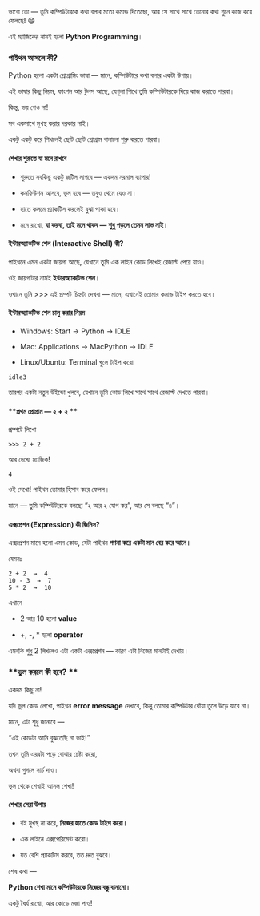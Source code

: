 

ভাবো তো — তুমি কম্পিউটারকে কথা বলার মতো কমান্ড দিতেছো, আর সে সাথে সাথে তোমার কথা শুনে কাজ করে ফেলছে! 😄

এই ম্যাজিকের নামই হলো **Python Programming**।

### **পাইথন আসলে কী?**

  

Python হলো একটা প্রোগ্রামিং ভাষা — মানে, কম্পিউটারে কথা বলার একটা উপায়।

এই ভাষার কিছু নিয়ম, ফাংশন আর টুলস আছে, যেগুলা শিখে তুমি কম্পিউটারকে দিয়ে কাজ করাতে পারবা।

  

কিন্তু, ভয় পেও না!

সব একসাথে মুখস্থ করার দরকার নাই।

একটু একটু করে শিখলেই ছোট ছোট প্রোগ্রাম বানানো শুরু করতে পারবা।

#### **শেখার শুরুতে যা মনে রাখবে**

- শুরুতে সবকিছু একটু জটিল লাগবে — একদম নরমাল ব্যাপার!
    
- কনফিউশন আসবে, ভুল হবে — তবুও থেমে যেও না।
    
- হাতে কলমে প্র্যাকটিস করলেই বুঝা পাকা হবে।
    
- মনে রাখো, **যা করবা, তাই মনে থাকব — শুধু পড়লে তেমন লাভ নাই।**
    

#### **ইন্টারঅ্যাকটিভ শেল (Interactive Shell) কী?**

  
পাইথনে এমন একটা জায়গা আছে, যেখানে তুমি এক লাইন কোড লিখেই রেজাল্ট পেয়ে যাও।

ওই জায়গাটার নামই **ইন্টারঅ্যাকটিভ শেল**।

  

ওখানে তুমি >>> এই প্রম্পট চিহ্নটা দেখবা — মানে, এখানেই তোমার কমান্ড টাইপ করতে হবে।

#### **ইন্টারঅ্যাকটিভ শেল চালু করার নিয়ম**

- Windows: Start → Python → IDLE
    
- Mac: Applications → MacPython → IDLE
    
- Linux/Ubuntu: Terminal খুলে টাইপ করো
    

```
idle3
```

  

  

তারপর একটা নতুন উইন্ডো খুলবে, যেখানে তুমি কোড লিখে সাথে সাথে রেজাল্ট দেখতে পারবা।

#### **প্রথম প্রোগ্রাম — ২ + ২ **

  

প্রম্পটে লিখো

```
>>> 2 + 2
```

আর দেখো ম্যাজিক!

```
4
```

ওই দেখো! পাইথন তোমার হিসাব করে ফেলল।

মানে — তুমি কম্পিউটারকে বলছো “২ আর ২ যোগ কর”, আর সে বলছে “৪”।

#### **এক্সপ্রেশন (Expression) কী জিনিস?**

  

এক্সপ্রেশন মানে হলো এমন কোড, যেটা পাইথন **গণনা করে একটা মান বের করে আনে।**

  

যেমনঃ

```
2 + 2  →  4  
10 - 3  →  7  
5 * 2  →  10  
```

এখানে

- 2 আর 10 হলো **value**
    
- +, -, * হলো **operator**
    

  

এমনকি শুধু 2 লিখলেও এটা একটা এক্সপ্রেশন — কারণ এটা নিজের মানটাই দেখায়।


### **ভুল করলে কী হবে? ** 

  

একদম কিছু না!

যদি ভুল কোড লেখো, পাইথন **error message** দেখাবে, কিন্তু তোমার কম্পিউটার ধোঁয়া তুলে উড়ে যাবে না।

  

মানে, এটা শুধু জানাবে —

“এই কোডটা আমি বুঝতেছি না ভাই!”

  

তখন তুমি এররটা পড়ে বোঝার চেষ্টা করো,

অথবা গুগলে সার্চ দাও।

ভুল থেকে শেখাই আসল শেখা!

#### **শেখার সেরা উপায়**

- বই মুখস্থ না করে, **নিজের হাতে কোড টাইপ করো।**
    
- এক লাইনে এক্সপেরিমেন্ট করো।
    
- যত বেশি প্র্যাকটিস করবে, তত দ্রুত বুঝবে।
    

  
শেষ কথা —

**Python শেখা মানে কম্পিউটারকে নিজের বন্ধু বানানো।**

একটু ধৈর্য রাখো, আর কোডে মজা পাও! 